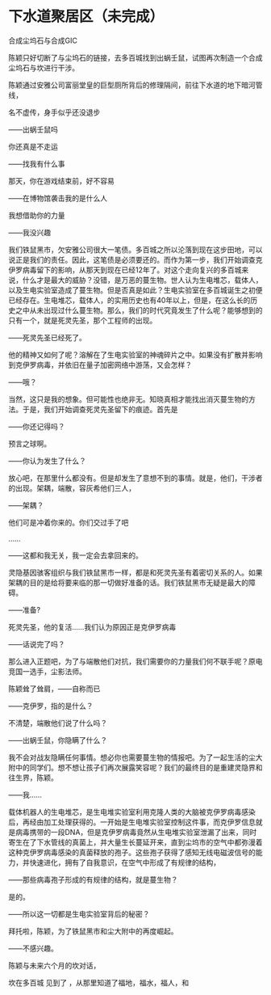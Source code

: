 # 下水道聚居区（未完成）

合成尘坞石与合成GIC

陈颖只好切断了与尘坞石的链接，去多百城找到出蜗壬鼠，试图再次制造一个合成尘坞石与坎进行干涉。

陈颖通过安雅公司富丽堂皇的巨型厕所背后的修理隔间，前往下水道的地下暗河管线，



名不虚传，身手似乎还没退步

——出蜗壬鼠吗

你还真是不走运

——找我有什么事

那天，你在游戏结束前，好不容易

——在博物馆袭击我的是什么人

我想借助你的力量

——我没兴趣

我们铁鼠黑市，欠安雅公司很大一笔债。多百城之所以沦落到现在这步田地，可以说正是我们的责任。因此，这笔债是必须要还的。而作为第一步，我们开始调查克伊罗病毒留下的影响，从那天到现在已经12年了。对这个走向复兴的多百城来说，什么才是最大的威胁？没错，是万恶的蔓生物。世人认为生电堆芯，载体人，以及生电实验室造成了蔓生物。但是否真是如此？生电实验室在多百城诞生之初便已经存在。生电堆芯，载体人，的实用历史也有40年以上，但是，在这么长的历史之中从未出现过什么蔓生物。那么，我们的时代究竟发生了什么呢？能够想到的只有一个，就是死灵先圣，那个工程师的出现。

——死灵先圣已经死了。

他的精神又如何了呢？溶解在了生电实验室的神魂碎片之中。如果没有扩散并影响到克伊罗病毒，并依旧在量子加密网络中游荡，又会怎样？

——哦？

当然，这只是我的想象。但可能性也绝非无。知晓真相才能找出消灭蔓生物的方法。于是，我们开始调查死灵先圣留下的痕迹。首先是

——你还记得吗？

预言之球啊。

——你认为发生了什么？

放心吧，在那里什么都没有。但是却发生了意想不到的事情。就是，他们，干涉者的出现。架耦，端散，容灰希他们三人，

——架耦？

他们可是冲着你来的。你们交过手了吧

……

——这都和我无关，我一定会去拿回来的。

灵隐基因骇客组织与我们铁鼠黑市一样，都是和死灵先圣有着密切关系的人。如果架耦的目的是给将要来临的那一切做好准备的话。我们铁鼠黑市无疑是最大的障碍。

——准备?

死灵先圣，他的复活……我们认为原因正是克伊罗病毒

——话说完了吗？

那么进入正题吧，为了与端散他们对抗，我们需要你的力量我们何不联手呢？原电竞国一选手，尘影法师。

陈颖耸了耸肩，——自称而已

——克伊罗，指的是什么？

不清楚，端散他们说了什么吗？

——出蜗壬鼠，你隐瞒了什么？

我不会对战友隐瞒任何事情。想必你也需要蔓生物的情报吧。为了一起生活的尘大附中的同学们。想不想让孩子们再次展露笑容呢？我们的最终目的是重建灵隐界和往生界，陈颖。

——我……

载体机器人的生电堆芯，是生电堆实验室利用克隆人类的大脑被克伊罗病毒感染后，再经由加工处理获得的。一开始是生电堆实验室控制这件事，而克伊罗信息就是病毒携带的一段DNA，但是克伊罗病毒竟然从生电堆实验室泄漏了出来，同时寄生在了下水管线的真菌上，并大量生长蔓延开来，直到尘坞市的空气中都弥漫着这种克伊罗病毒感染的真菌释放的孢子。这些孢子获得了感知无线电磁波信号的能力，并快速进化，拥有了自我意识，在空气中形成了有规律的结构，

——那些病毒孢子形成的有规律的结构，就是蔓生物？

是的。

——所以这一切都是生电实验室背后的秘密？

拜托啦，陈颖，为了铁鼠黑市和尘大附中的再度崛起。

——不感兴趣。



陈颖与未来六个月的坎对话，

坎在多百城 见到了 ，从那里知道了福地，福水，福人，和





